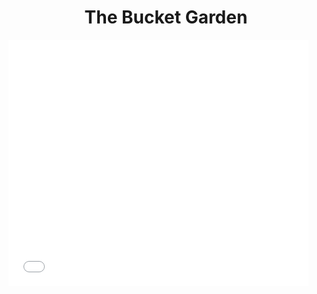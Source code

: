 <div class="spacers"> </div>
<div align="center"><h1>The Bucket Garden</h1></div>
<div class="spacers"> </div>
<iframe type="text/html" frameborder="0" width="480" height="394" src="//video.nest.com/embedded/live/87xplV98F5?autoplay=1" allowfullscreen></iframe>


